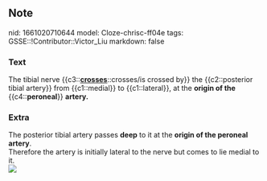 ## Note
nid: 1661020710644
model: Cloze-chrisc-ff04e
tags: GSSE::!Contributor::Victor_Liu
markdown: false

### Text
The tibial nerve {{c3::<b><u>crosses</u></b>::crosses/is crossed
by}} the {{c2::posterior tibial artery}} from {{c1::medial}} to
{{c1::lateral}}, at the <b>origin of the</b>
{{c4::<b>peroneal</b>}} <b>artery.</b>

### Extra
<div>
  The posterior tibial artery passes <b>deep</b> to it at the
  <b>origin of the peroneal artery</b>.
</div>
<div>
  Therefore the artery is initially lateral to the nerve but comes
  to lie medial to it.
</div><img src=
"paste-ae5a02db106213b33e496511846d3068d1e9cad3.jpg">
